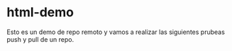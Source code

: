 # html-demo
Esto es un demo de repo remoto y vamos a realizar las siguientes prubeas
push y pull de un repo.
